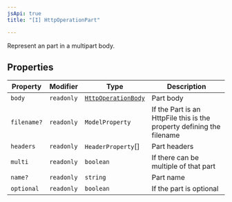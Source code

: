 ```yaml
---
jsApi: true
title: "[I] HttpOperationPart"

---
```

Represent an part in a multipart body.

## Properties

| Property | Modifier | Type | Description |
| ------ | ------ | ------ | ------ |
| `body` | `readonly` | [`HttpOperationBody`](HttpOperationBody.md) | Part body |
| `filename?` | `readonly` | `ModelProperty` | If the Part is an HttpFile this is the property defining the filename |
| `headers` | `readonly` | `HeaderProperty`[] | Part headers |
| `multi` | `readonly` | `boolean` | If there can be multiple of that part |
| `name?` | `readonly` | `string` | Part name |
| `optional` | `readonly` | `boolean` | If the part is optional |
